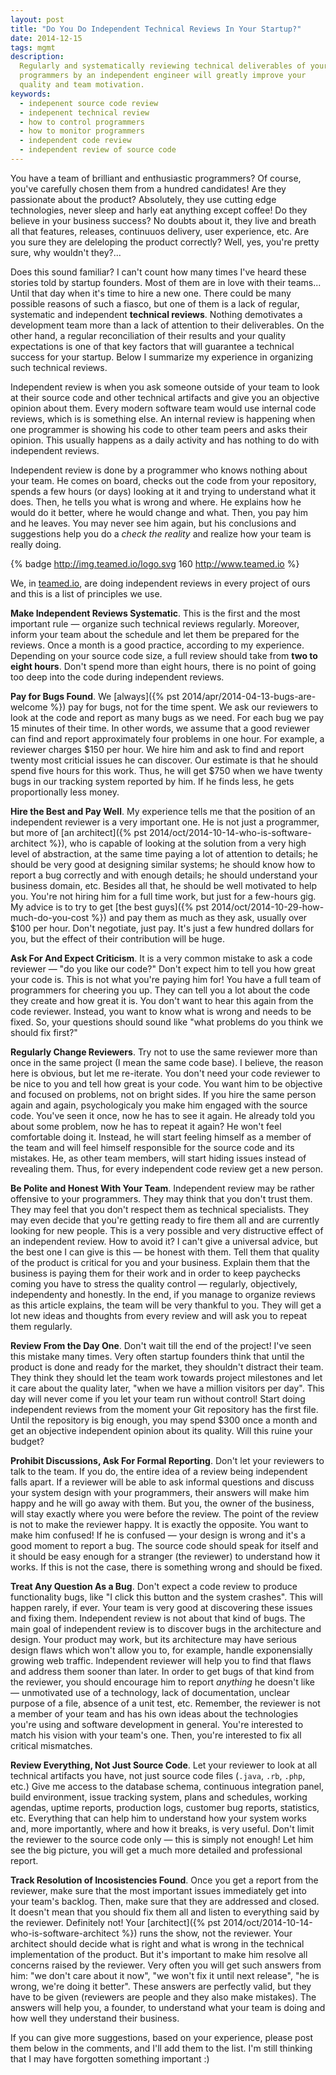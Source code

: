 ```yaml
---
layout: post
title: "Do You Do Independent Technical Reviews In Your Startup?"
date: 2014-12-15
tags: mgmt
description:
  Regularly and systematically reviewing technical deliverables of your
  programmers by an independent engineer will greatly improve your
  quality and team motivation.
keywords:
  - indepenent source code review
  - indepenent technical review
  - how to control programmers
  - how to monitor programmers
  - independent code review
  - independent review of source code
---
```


You have a team of brilliant and enthusiastic programmers? Of course, you've carefully
chosen them from a hundred candidates! Are they passionate about the product?
Absolutely, they use cutting edge technologies, never sleep and harly eat anything except
coffee! Do they believe in your business success? No doubts about it, they
live and breath all that features, releases, continuuos delivery, user
experience, etc. Are you sure they are deleloping the product correctly?
Well, yes, you're pretty sure, why wouldn't they?...

Does this sound familiar? I can't count how many times I've heard
these stories told by startup founders. Most of them are in love with their teams...
Until that day when it's time to hire a new one. There could be many
possible reasons of such a fiasco, but one of them is a lack of
regular, systematic and independent **technical reviews**.
Nothing demotivates a development team more than a lack of attention
to their deliverables. On the other hand, a regular
reconciliation of their results and your quality expectations is one
of that key factors that will guarantee a technical success for your
startup. Below I summarize my experience in organizing such technical reviews.

<!--more-->

Independent review is when you ask someone outside of your team
to look at their source code and other technical artifacts
and give you an objective opinion about them.
Every modern software team would use internal code reviews, which is
is something else. An internal review is happening when one programmer
is showing his code to other team peers and asks their opinion. This usually
happens as a daily activity and has nothing to do with independent
reviews.

Independent review is done by a programmer who knows nothing about your team.
He comes on board, checks out the code from your repository, spends a few hours
(or days) looking at it and trying to understand what it does. Then, he
tells you what is wrong and where. He explains how he would do it better,
where he would change and what. Then, you pay him and he leaves. You may
never see him again, but his conclusions and suggestions help you do
a _check the reality_ and realize how your team is really doing.

{% badge http://img.teamed.io/logo.svg 160 http://www.teamed.io %}

We, in [teamed.io](http://www.teamed.io), are doing independent reviews
in every project of ours and this is a list of principles we use.

**Make Independent Reviews Systematic**.
This is the first and the most important rule &mdash; organize
such technical reviews regularly. Moreover, inform your team about the schedule
and let them be prepared for the reviews. Once a month is a good practice,
according to my experience. Depending on your source code size, a full
review should take from **two to eight hours**. Don't spend more than eight hours,
there is no point of going too deep into the code during independent reviews.

**Pay for Bugs Found**.
We [always]({% pst 2014/apr/2014-04-13-bugs-are-welcome %})
pay for bugs, not for the time spent. We ask our reviewers
to look at the code and report as many bugs as we need. For each
bug we pay 15 minutes of their time. In other words, we assume that
a good reviewer can find and report approximately four problems in one hour. For example,
a reviewer charges $150 per hour. We hire him and ask to find and report twenty most
criticial issues he can discover. Our estimate is that he should spend five hours for this
work. Thus, he will get $750 when we have twenty bugs in our tracking system
reported by him. If he finds less, he gets proportionally less money.

**Hire the Best and Pay Well**.
My experience tells me that the position of an independent reviewer is a very
important one. He is not just a programmer, but more of
[an architect]({% pst 2014/oct/2014-10-14-who-is-software-architect %}),
who is capable of looking at the solution from a very high level of abstraction,
at the same time paying a lot of attention to details; he should be very
good at designing similar systems; he should know how to report a bug
correctly and with enough details; he should understand your business domain, etc.
Besides all that, he should be
well motivated to help you. You're not hiring him for a full time work, but
just for a few-hours gig. My advice is to try to get
[the best guys]({% pst 2014/oct/2014-10-29-how-much-do-you-cost %})
and pay them as much as they ask, usually over $100 per hour. Don't negotiate,
just pay. It's just a few hundred dollars for you, but the effect of their
contribution will be huge.

**Ask For And Expect Criticism**.
It is a very common mistake to ask a code reviewer &mdash; "do you like our code?"
Don't expect him to tell you how great your code is. This is not what you're
paying him for! You have a full team of programmers for cheering you up. They can tell
you a lot about the code they create and how great it is. You don't want
to hear this again from the code reviewer. Instead, you want to know what
is wrong and needs to be fixed. So, your questions should sound like
"what problems do you think we should fix first?"

**Regularly Change Reviewers**.
Try not to use the same reviewer more than once in the same project (I mean the
same code base). I believe, the reason here is obvious, but let me re-iterate.
You don't need your code reviewer to be nice to you and tell how
great is your code. You want him to be objective and focused on problems,
not on bright sides. If you hire the same person again and again,
psychologicaly you make him engaged with the source code. You've seen it once,
now he has to see it again. He already told you about some problem,
now he has to repeat it again? He won't feel comfortable doing it. Instead,
he will start feeling himself as a member of the team and will feel
himself responsible for the source code and its mistakes. He, as other
team members, will start hiding issues instead of revealing them. Thus,
for every independent code review get a new person.

**Be Polite and Honest With Your Team**.
Independent review may be rather offensive to your programmers. They may
think that you don't trust them. They may feel that you don't respect them
as technical specialists. They may even decide that you're getting ready
to fire them all and are currently looking for new people. This is a very
possible and very distructive effect of an independent review. How to avoid it?
I can't give a universal advice, but the best one I can give is this &mdash;
be honest with them. Tell them that quality of the product is critical for you
and your business. Explain them that the business is paying them for their
work and in order to keep paychecks coming you have to stress the quality
control &mdash; regularly, objectively, independenty and honestly. In the end,
if you manage to organize reviews as this article explains, the team will
be very thankful to you. They will get a lot new ideas and thoughts from every
review and will ask you to repeat them regularly.

**Review From the Day One**.
Don't wait till the end of the project! I've seen this mistake many times.
Very often startup founders think that until the product is done and ready
for the market, they shouldn't distract their team. They think they should
let the team work towards project milestones and let it care about the quality
later, "when we have a million visitors per day". This day will never come
if you let your team run without control! Start doing independent reviews
from the moment your Git repository has the first file. Until the repository
is big enough, you may spend $300 once a month and get an objective
independent opinion about its quality. Will this ruine your budget?

**Prohibit Discussions, Ask For Formal Reporting**.
Don't let your reviewers to talk to the team. If you do, the entire
idea of a review being independent falls apart. If a reviewer will be able
to ask informal questions and discuss your system design with your programmers,
their answers will make him happy and he will go away with them. But you,
the owner of the business, will stay exactly where you were before the review.
The point of the review is not to make the reviewer happy. It is exactly the
opposite. You want to make him confused! If he is confused &mdash; your
design is wrong and it's a good moment to report a bug. The source code
should speak for itself and it should be easy enough for a stranger (the
reviewer) to understand how it works. If this is not the case, there is
something wrong and should be fixed.

**Treat Any Question As a Bug**.
Don't expect a code review to produce functionality bugs, like
"I click this button and the system crashes". This will happen rarely, if ever.
Your team is very good at discovering these issues and fixing them. Independent
review is not about that kind of bugs. The main goal of independent review is to
discover bugs in the architecture and design. Your product may work, but its
architecture may have serious design flaws which won't allow you to, for example,
handle exponensially growing web traffic. Independent reviewer will help you
to find that flaws and address them sooner than later. In order to get bugs
of that kind from the reviewer, you should encourage him to report
_anything_ he doesn't like &mdash; unmotivated use of a technology,
lack of documentation, unclear purpose of a file, absence of
a unit test, etc. Remember, the reviewer is not a member of your team and has his
own ideas about the technologies you're using and software development in general.
You're interested to match his vision with your team's one. Then, you're
interested to fix all critical mismatches.

**Review Everything, Not Just Source Code**.
Let your reviewer to look at all technical artifacts you have, not just
source code files (`.java`, `.rb`, `.php`, etc.) Give me access to the
database schema, continuous integration panel, build environment,
issue tracking system, plans and schedules, working agendas, uptime reports,
production logs, customer bug reports, statistics, etc. Everything that
can help him to understand how your system works and, more importantly,
where and how it breaks, is very useful. Don't limit the reviewer to the
source code only &mdash; this is simply not enough! Let him see the big
picture, you will get a much more detailed and professional report.

**Track Resolution of Incosistencies Found**.
Once you get a report from the reviewer, make sure that the most important
issues immediately get into your team's backlog. Then, make sure that they are
addressed and closed. It doesn't mean that you should fix them all and listen
to everything said by the reviewer. Definitely not! Your
[architect]({% pst 2014/oct/2014-10-14-who-is-software-architect %})
runs the show, not the reviewer. Your architect should decide what is right
and what is wrong in the technical implementation of the product. But it's
important to make him resolve all concerns raised by the reviewer. Very often
you will get such answers from him: "we don't care about it now", "we won't
fix it until next release", "he is wrong, we're doing it better". These
answers are perfectly valid, but they have to be given
(reviewers are people and they also make mistakes). The answers will help
you, a founder, to understand what your team is doing and how well they
understand their business.

If you can give more suggestions, based on your experience, please post
them below in the comments, and I'll add them to the list. I'm still
thinking that I may have forgotten something important :)
